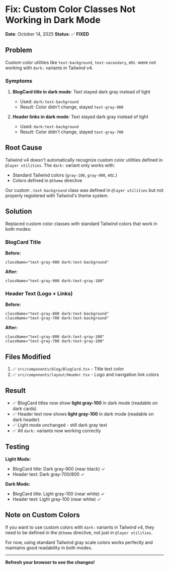 # Fix: Custom Color Classes Not Working in Dark Mode

**Date**: October 14, 2025
**Status**: ✅ **FIXED**

## Problem

Custom color utilities like `text-background`, `text-secondary`, etc. were not working with `dark:` variants in Tailwind v4.

### Symptoms
1. **BlogCard title in dark mode**: Text stayed dark gray instead of light
   - Used: `dark:text-background`
   - Result: Color didn't change, stayed `text-gray-900`

2. **Header links in dark mode**: Text stayed dark gray instead of light
   - Used: `dark:text-background`
   - Result: Color didn't change, stayed `text-gray-700`

## Root Cause

Tailwind v4 doesn't automatically recognize custom color utilities defined in `@layer utilities`. The `dark:` variant only works with:
- Standard Tailwind colors (`gray-100`, `gray-900`, etc.)
- Colors defined in `@theme` directive

Our custom `.text-background` class was defined in `@layer utilities` but not properly registered with Tailwind's theme system.

## Solution

Replaced custom color classes with standard Tailwind colors that work in both modes:

### BlogCard Title
**Before:**
```tsx
className="text-gray-900 dark:text-background"
```

**After:**
```tsx
className="text-gray-900 dark:text-gray-100"
```

### Header Text (Logo + Links)
**Before:**
```tsx
className="text-gray-800 dark:text-background"
className="text-gray-700 dark:text-background"
```

**After:**
```tsx
className="text-gray-800 dark:text-gray-100"
className="text-gray-700 dark:text-gray-100"
```

## Files Modified

1. ✅ `src/components/blog/BlogCard.tsx` - Title text color
2. ✅ `src/components/layout/Header.tsx` - Logo and navigation link colors

## Result

- ✅ BlogCard titles now show **light gray-100** in dark mode (readable on dark cards)
- ✅ Header text now shows **light gray-100** in dark mode (readable on dark header)
- ✅ Light mode unchanged - still dark gray text
- ✅ All `dark:` variants now working correctly

## Testing

**Light Mode:**
- BlogCard title: Dark gray-900 (near black) ✓
- Header text: Dark gray-700/800 ✓

**Dark Mode:**
- BlogCard title: Light gray-100 (near white) ✓
- Header text: Light gray-100 (near white) ✓

## Note on Custom Colors

If you want to use custom colors with `dark:` variants in Tailwind v4, they need to be defined in the `@theme` directive, not just in `@layer utilities`.

For now, using standard Tailwind gray scale colors works perfectly and maintains good readability in both modes.

---

**Refresh your browser to see the changes!**
